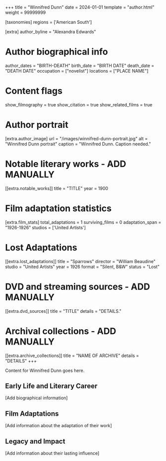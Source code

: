 +++
title = "Winnifred Dunn"
date = 2024-01-01
template = "author.html"
weight = 99999999

[taxonomies]
regions = ['American South']

[extra]
author_byline = "Alexandra Edwards"

# Author biographical info
author_dates = "BIRTH-DEATH"
birth_date = "BIRTH DATE"
death_date = "DEATH DATE"
occupation = ["novelist"]
locations = ["PLACE NAME"]

# Content flags
show_filmography = true
show_citation = true
show_related_films = true

# Author portrait
[extra.author_image]
url = "/images/winnifred-dunn-portrait.jpg"
alt = "Winnifred Dunn portrait"
caption = "Winnifred Dunn. Caption needed."

# Notable literary works - ADD MANUALLY
[[extra.notable_works]]
title = "TITLE"
year = 1900

# Film adaptation statistics
[extra.film_stats]
total_adaptations = 1
surviving_films = 0
adaptation_span = "1926-1926"
studios = ['United Artists']
# Lost Adaptations
[[extra.lost_adaptations]]
title = "Sparrows"
director = "William Beaudine"
studio = "United Artists"
year = 1926
format = "Silent, B&W"
status = "Lost"


# DVD and streaming sources - ADD MANUALLY
[[extra.dvd_sources]]
title = "TITLE"
details = "DETAILS."

# Archival collections - ADD MANUALLY
[[extra.archive_collections]]
title = "NAME OF ARCHIVE"
details = "DETAILS"
+++

Content for Winnifred Dunn goes here. 

## Early Life and Literary Career

[Add biographical information]

## Film Adaptations

[Add information about the adaptation of their work]

## Legacy and Impact

[Add information about their lasting influence]
